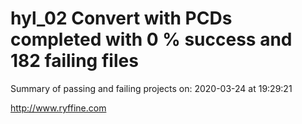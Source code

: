 # hyl_02 Convert with PCDs completed with 0 % success and 182 failing files

Summary of passing and failing projects on: 2020-03-24 at 19:29:21

http://www.ryffine.com
